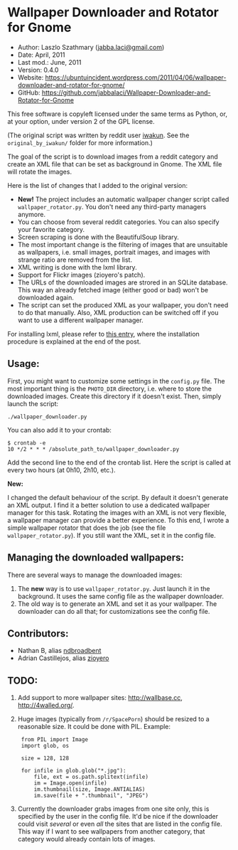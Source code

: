 Wallpaper Downloader and Rotator for Gnome
==========================================

* Author:    Laszlo Szathmary (<jabba.laci@gmail.com>)
* Date:      April, 2011
* Last mod.: June, 2011
* Version:   0.4.0
* Website:   <https://ubuntuincident.wordpress.com/2011/04/06/wallpaper-downloader-and-rotator-for-gnome/>
* GitHub:    <https://github.com/jabbalaci/Wallpaper-Downloader-and-Rotator-for-Gnome>

This free software is copyleft licensed under the same terms as Python, or,
at your option, under version 2 of the GPL license.

(The original script was written by reddit user [iwakun](http://www.reddit.com/user/iwakun).
See the `original_by_iwakun/` folder for more information.)

The goal of the script is to download images from a reddit category and 
create an XML file that can be set as background in Gnome. The XML file
will rotate the images.

Here is the list of changes that I added to the original version:

* **New!** The project includes an automatic wallpaper changer script
  called `wallpaper_rotator.py`. You don't need any third-party managers anymore.
* You can choose from several reddit categories. You can also 
  specify your favorite category.
* Screen scraping is done with the BeautifulSoup library.
* The most important change is the filtering of images that are
  unsuitable as wallpapers, i.e. small images, portrait images, and
  images with strange ratio are removed from the list.
* XML writing is done with the lxml library.
* Support for Flickr images (zioyero's patch).
* The URLs of the downloaded images are strored in an SQLite database.
  This way an already fetched image (either good or bad) won't be downloaded again.
* The script can set the produced XML as your wallpaper, you don't need to
  do that manually. Also, XML production can be switched off if you want to
  use a different wallpaper manager.

For installing lxml, please refer to [this entry][1], where the 
installation procedure is explained at the end of the post.

[1]: https://pythonadventures.wordpress.com/2011/04/04/write-xml-to-file/


Usage:
------

First, you might want to customize some settings in the `config.py` file.
The most important thing is the `PHOTO_DIR` directory, i.e. where to store
the downloaded images. Create this directory if it doesn't exist.
Then, simply launch the script:

    ./wallpaper_downloader.py
    
You can also add it to your crontab:

    $ crontab -e
    10 */2 * * * /absolute_path_to/wallpaper_downloader.py
    
Add the second line to the end of the crontab list. Here the script is 
called at every two hours (at 0h10, 2h10, etc.).

**New:**

I changed the default behaviour of the script. By default it doesn't
generate an XML output. I find it a better solution to use a dedicated
wallpaper manager for this task. Rotating the images with an XML is not 
very flexible, a wallpaper manager can provide a better experience.
To this end, I wrote a simple wallpaper rotator that does the job (see 
the file `wallpaper_rotator.py`).
If you still want the XML, set it in the config file.


Managing the downloaded wallpapers:
-----------------------------------

There are several ways to manage the downloaded images:

1. The **new** way is to use `wallpaper_rotator.py`. Just launch it in the
   background. It uses the same config file as the wallpaper 
   downloader.
2. The old way is to generate an XML and set it as your wallpaper.
   The downloader can do all that; for customizations see the config file.


Contributors:
-------------

* Nathan B, alias [ndbroadbent][2]
* Adrian Castillejos, alias [zioyero][3]

[2]: https://github.com/ndbroadbent
[3]: https://github.com/zioyero


TODO:
-----

1. Add support to more wallpaper sites: <http://wallbase.cc>, <http://4walled.org/>.

2. Huge images (typically from `/r/SpacePorn`) should be resized to a reasonable size.
   It could be done with PIL. Example:

        from PIL import Image
        import glob, os
    
        size = 128, 128
    
        for infile in glob.glob("*.jpg"):
            file, ext = os.path.splitext(infile)
            im = Image.open(infile)
            im.thumbnail(size, Image.ANTIALIAS)
            im.save(file + ".thumbnail", "JPEG")

3. Currently the downloader grabs images from one site only,
   this is specified by the user in the config file. It'd be nice if the
   downloader could visit _several_ or even _all_ the sites that are listed
   in the config file. This way if I want to see wallpapers from another
   category, that category would already contain lots of images.
